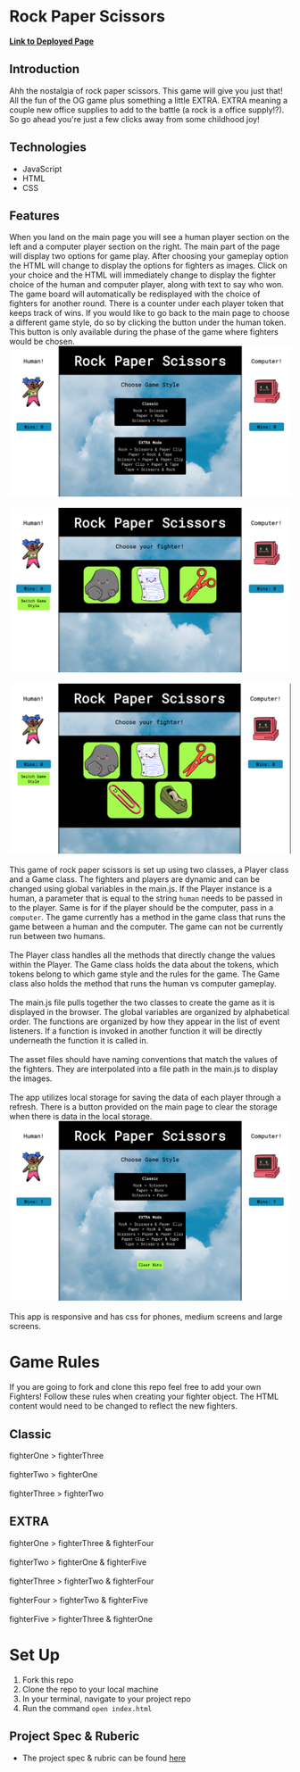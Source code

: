 # Rock Paper Scissors
**[Link to Deployed Page](https://aspitz1.github.io/rock-paper-scissors/)**
## Introduction
Ahh the nostalgia of rock paper scissors. This game will give you just that! All
the fun of the OG game plus something a little EXTRA. EXTRA meaning a couple new
office supplies to add to the battle (a rock is a office supply!?). So go ahead
you're just a few clicks away from some childhood joy!
## Technologies
* JavaScript
* HTML
* CSS
## Features
When you land on the main page you will see a human player section on the left
and a computer player section on the right. The main part of the page will
display two options for game play. After choosing your gameplay option the HTML
will change to display the options for fighters as images. Click on your choice
and the HTML will immediately change to display the fighter choice of the
human and computer player, along with text to say who won. The game board will
automatically be redisplayed with the choice of fighters for another round. There
is a counter under each player token that keeps track of wins. If you would like
to go back to the main page to choose a different game style, do so by clicking
the button under the human token. This button is only available during the phase
of the game where fighters would be chosen.
![Landing Page](./assets/landing.png)
<br><br>
![Classic Fighters](./assets/classic-view.png)
<br><br>
![EXTRA Fighters](./assets/extra-view.png)
<br><br>
This game of rock paper scissors is set up using two classes, a Player class and
a Game class. The fighters and players are dynamic and can be changed using
global variables in the main.js. If the Player instance is a human, a parameter
that is equal to the string `human` needs to be passed in to the player. Same is
for if the player should be the computer, pass in a `computer`. The game
currently has a method in the game class that runs the game between a human and
the computer. The game can not be currently run between two humans.
<br><br>
The Player class handles all the methods that directly change the values within
the Player. The Game class holds the data about the tokens, which tokens belong
to which game style and the rules for the game. The Game class also holds the
method that runs the human vs computer gameplay.
<br><br>
The main.js file pulls together the two classes to create the game as it is
displayed in the browser. The global variables are organized by alphabetical
order. The functions are organized by how they appear in the list of event
listeners. If a function is invoked in another function it will be directly
underneath the function it is called in.
<br><br>
The asset files should have naming conventions that match the values of the
fighters. They are interpolated into a file path in the main.js to
display the images.
<br><br>
The app utilizes local storage for saving the data of each player through a
refresh. There is a button provided on the main page to clear the storage when
there is data in the local storage.
![Landing Page with Clear Wins](./assets/clear-wins.png)
<br><br>
This app is responsive and has css for phones, medium screens and large screens.
# Game Rules
If you are going to fork and clone this repo feel free to add your own Fighters!
Follow these rules when creating your fighter object. The HTML content would
need to be changed to reflect the new fighters.
## Classic
fighterOne > fighterThree
<br><br>
fighterTwo > fighterOne
<br><br>
fighterThree > fighterTwo
## EXTRA
fighterOne > fighterThree & fighterFour
<br><br>
fighterTwo > fighterOne & fighterFive
<br><br>
fighterThree > fighterTwo & fighterFour
<br><br>
fighterFour > fighterTwo & fighterFive
<br><br>
fighterFive > fighterThree & fighterOne

# Set Up
1. Fork this repo
2. Clone the repo to your local machine
3. In your terminal, navigate to your project repo
4. Run the command `open index.html`

## Project Spec & Ruberic
* The project spec & rubric can be found [here](https://frontend.turing.edu/projects/module-1/rock-paper-scissors-solo-v2.html)
